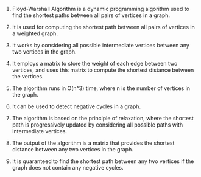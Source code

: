 

1. Floyd-Warshall Algorithm is a dynamic programming algorithm used to find the shortest paths between all pairs of vertices in a graph.

2. It is used for computing the shortest path between all pairs of vertices in a weighted graph.

3. It works by considering all possible intermediate vertices between any two vertices in the graph.

4. It employs a matrix to store the weight of each edge between two vertices, and uses this matrix to compute the shortest distance between the vertices.

5. The algorithm runs in O(n^3) time, where n is the number of vertices in the graph.

6. It can be used to detect negative cycles in a graph.

7. The algorithm is based on the principle of relaxation, where the shortest path is progressively updated by considering all possible paths with intermediate vertices.

8. The output of the algorithm is a matrix that provides the shortest distance between any two vertices in the graph.

9. It is guaranteed to find the shortest path between any two vertices if the graph does not contain any negative cycles.